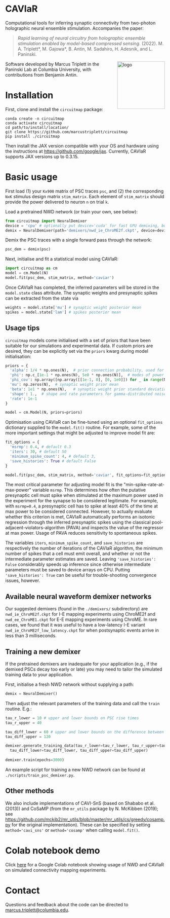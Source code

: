 # CAVIaR

Computational tools for inferring synaptic connectivity from two-photon holographic neural ensemble stimulation. Accompanies the paper:
> _Rapid learning of neural circuitry from holographic ensemble stimulation enabled by model-based compressed sensing_. (2022). M. A. Triplett\*, M. Gajowa\*, B. Antin, M. Sadahiro, H. Adesnik, and L. Paninski.

<img width="150" img align="right" alt="logo" src="https://user-images.githubusercontent.com/23161252/188723534-4674e1d9-202a-46ce-aeb6-22bb373a34e2.png"> 

Software developed by Marcus Triplett in the Paninski Lab at Columbia University, with contributions from Benjamin Antin.   

# Installation

First, clone and install the `circuitmap` package:

```
conda create -n circuitmap  
conda activate circuitmap  
cd path/to/install/location/  
git clone https://github.com/marcustriplett/circuitmap  
pip install ./circuitmap  
```

Then install the JAX version compatible with your OS and hardware using the instructions at https://github.com/google/jax. Currently, CAVIaR supports JAX versions up to 0.3.15.
  
# Basic usage

First load (1) your `Kx900` matrix of PSC traces `psc`, and (2) the corresponding `NxK` stimulus design matrix `stim_matrix`. Each element of `stim_matrix` should provide the power delivered to neuron `n` on trial `k`.  

Load a pretrained NWD network (or train your own, see below):
```python
from circuitmap import NeuralDemixer
device = 'cpu' # optionally put device='cuda' for fast GPU demixing, but be aware that this can raise memory conflicts between PyTorch and JAX.
demix = NeuralDemixer(path='demixers/nwd_ie_ChroME2f.ckpt', device=device)
```

Demix the PSC traces with a single forward pass through the network:
```python
psc_dem = demix(psc)
```

Next, initialise and fit a statistical model using CAVIaR:
```python
import circuitmap as cm
model = cm.Model(N) 
model.fit(psc_dem, stim_matrix, method='caviar')
```

Once CAVIaR has completed, the inferred parameters will be stored in the `model.state` class attribute. The synaptic weights and presynaptic spikes can be extracted from the state via
```python
weights = model.state['mu'] # synaptic weight posterior mean
spikes = model.state['lam'] # spikes posterior mean
```

## Usage tips

`circuitmap` models come initialised with a set of priors that have been suitable for our simulations and experimental data. If custom priors are desired, they can be explicitly set via the `priors` kwarg during model initialisation:
```python
priors = {
  'alpha': 1/4 * np.ones(N),  # prior connection probability, used for CAVI-SnS only
  'phi': np.c_[1e-1 * np.ones(N), 5e0 * np.ones(N)],  # modes of power curve sigmoid coefficients
  'phi_cov': np.array([np.array([[1e-1, 0], [0, 1e0]]) for _ in range(N)])),   # power curve prior covariances
  'mu': np.zeros(N),  # synaptic weight prior mean
  'beta': 1e1 * np.ones(N),   # synaptic weight prior standard deviation
  'shape': 1.,  # shape and rate parameters for gamma-distributed noise
  'rate': 1e-1
}

model = cm.Model(N, priors=priors)
```

Optimisation using CAVIaR can be fine-tuned using an optional `fit_options` dictionary supplied to the `model.fit()` routine. For example, some of the more important settings that might be adjusted to improve model fit are:
```python
fit_options = {
  'msrmp': 0.4, # default 0.3
  'iters': 30, # default 50
  'minimum_spike_count': 4, # default 3,
  'save_histories': True # default False
}

model.fit(psc_dem, stim_matrix, method='caviar', fit_options=fit_options)
```
The most critical parameter for adjusting model fit is the "min-spike-rate-at-max-power" variable `msrmp`. This determines how often the putative presynaptic cell must spike when stimulated at the maximum power used in the experiment for the synapse to be considered legitimate. For example, with `msrmp=0.4`, a presynaptic cell has to spike at least 40% of the time at max power to be considered connected. However, to actually evaluate whether this criterion is met, CAVIaR automatically performs an isotonic regression through the inferred presynaptic spikes using the classical pool-adjacent-violators-algorithm (PAVA) and inspects the value of the regressor at max power. Usage of PAVA reduces sensitivity to spontaneous spikes.

The variables `iters`, `minimum_spike_count`, and `save_histories` are respectively the number of iterations of the CAVIaR algorithm, the minimum number of spikes that a cell must emit overall, and whether or not the intermediate parameter estimates are saved. Leaving `'save_histories': False` considerably speeds up inference since otherwise intermediate parameters must be saved to device arrays on CPU. Putting `'save_histories': True` can be useful for trouble-shooting convergence issues, however.

## Available neural waveform demixer networks
Our suggested demixers (found in the `./demixers/` subdirectory) are `nwd_ie_ChroME2f.ckpt` for I-E mapping experiments using ChroME2f and `nwd_ee_ChroME1.ckpt` for E-E mapping experiments using ChroME. In rare cases, we found that it was useful to have a low-latency I-E variant `nwd_ie_ChroME2f_low_latency.ckpt` for when postsynaptic events arrive in less than 3 milliseconds.

## Training a new demixer
If the pretrained demixers are inadequate for your application (e.g., if the demixed PSCs decay too early or late) you may need to tailor the simulated training data to your application.

First, initialise a fresh NWD network without supplying a path:
```python
demix = NeuralDemixer()
```
Then adjust the relevant parameters of the training data and call the `train` routine. E.g.:
```python
tau_r_lower = 10 # upper and lower bounds on PSC rise times
tau_r_upper = 40

tau_diff_lower = 60 # upper and lower bounds on the difference between rise and decay times (this roundabout step ensures that the decay constant is larger than the rise constant)
tau_diff_upper = 120

demixer.generate_training_data(tau_r_lower=tau_r_lower, tau_r_upper=tau_r_upper, 
  tau_diff_lower=tau_diff_lower, tau_diff_upper=tau_diff_upper)
  
demixer.train(epochs=3000)
```
An example script for training a new NWD network can be found at `./scripts/train_psc_demixer.py`.  

## Other methods
We also include implementations of CAVI-SnS (based on Shababo et al. (2013)) and CoSaMP (from the `mr_utils` package by N. McKibben (2019); see https://github.com/mckib2/mr_utils/blob/master/mr_utils/cs/greedy/cosamp.py for the original implementation). These can be specified by setting `method='cavi_sns'` or `method='cosamp'` when calling `model.fit()`.

# Colab notebook demo  
Click [here](https://bit.ly/3wQcnVu) for a Google Colab notebook showing usage of NWD and CAVIaR on simulated connectivity mapping experiments.  

# Contact
Questions and feedback about the code can be directed to marcus.triplett@columbia.edu.
